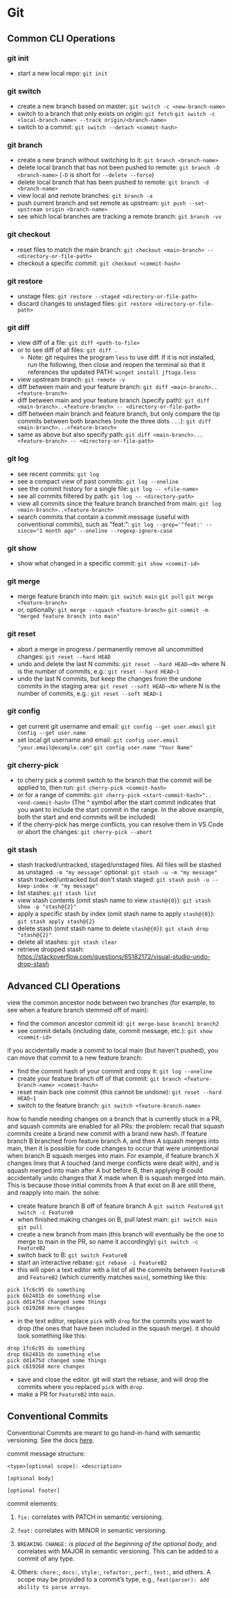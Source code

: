 # Git

## Common CLI Operations

### git init

- start a new local repo:
`git init`

### git switch

- create a new branch based on master:
`git switch -c <new-branch-name>`
- switch to a branch that only exists on origin:
`git fetch`
`git switch -c <local-branch-name> --track origin/<branch-name>`
- switch to a commit:
`git switch --detach <commit-hash>`

### git branch

- create a new branch without switching to it:
`git branch <branch-name>`
- delete local branch that has not been pushed to remote:
`git branch -D <branch-name>`
(`-D` is short for `--delete --force`)
- delete local branch that has been pushed to remote:
`git branch -d <branch-name>`
- view local and remote branches:
`git branch -a`
- push current branch and set remote as upstream:
`git push --set-upstream origin <branch-name>`
- see which local branches are tracking a remote branch:
`git branch -vv`

### git checkout

- reset files to match the main branch:
`git checkout <main-branch> -- <directory-or-file-path>`
- checkout a specific commit:
`git checkout <commit-hash>`

### git restore

- unstage files:
`git restore --staged <directory-or-file-path>`
- discard changes to unstaged files:
`git restore <directory-or-file-path>`

### git diff

- view diff of a file:
`git diff <path-to-file>`
- or to see diff of all files:
`git diff .`
    - Note: git requires the program `less` to use diff. If it is not installed, run the following, then close and reopen the terminal so that it references the updated PATH:
`winget install jftuga.less`
- view upstream branch:
`git remote -v`
- diff between main and your feature branch:
`git diff <main-branch>..<feature-branch>`
- diff between main and your feature branch (specify path): `git diff <main-branch>..<feature-branch> -- <directory-or-file-path>`
- diff between main branch and feature branch, but only compare the tip commits between both branches (note the three dots `...`):
`git diff <main-branch>...<feature-branch>`
- same as above but also specify path:
`git diff <main-branch>...<feature-branch> -- <directory-or-file-path>`

### git log

- see recent commits:
`git log`
- see a compact view of past commits:
`git log --oneline`
- see the commit history for a single file:
`git log -- <file-name>`
- see all commits filtered by path:
`git log -- <directory-path>`
- view all commits since the feature branch branched from main:
`git log <main-branch>..<feature-branch>`
- search commits that contain a commit message (useful with conventional commits), such as "feat:":
`git log --grep='^feat:' --since="1 month ago" --oneline --regexp-ignore-case`

### git show

- show what changed in a specific commit:
`git show <commit-id>`

### git merge

- merge feature branch into main:
`git switch main`
`git pull`
`git merge <feature-branch>`
- or, optionally: `git merge --squash <feature-branch>`
`git commit -m "merged feature branch into main"`

### git reset

- abort a merge in progress / permanently remove all uncommitted changes:
`git reset --hard HEAD`
- undo and delete the last N commits:
`git reset --hard HEAD~<N>`
where N is the number of commits, e.g.: `git reset --hard HEAD~1`
- undo the last N commits, but keep the changes from the undone commits in the staging area:
`git reset --soft HEAD~<N>`
where N is the number of commits, e.g.: `git reset --soft HEAD~1`

### git config

- get current git username and email:
`git config --get user.email`
`git config --get user.name`
- set local git username and email:
`git config user.email "your.email@example.com"`
`git config user.name "Your Name"`

### git cherry-pick

- to cherry pick a commit switch to the branch that the commit will be applied to, then run:
`git cherry-pick <commit-hash>`
- or for a range of commits:
`git cherry-pick <start-commit-hash>^..<end-commit-hash>`
(The ^ symbol after the start commit indicates that you want to include the start commit in the range. In the above example, both the start and end commits will be included)
- if the cherry-pick has merge conflicts, you can resolve them in VS Code or abort the changes:
`git cherry-pick --abort`

### git stash

- stash tracked/untracked, staged/unstaged files. All files will be stashed as unstaged. `-m "my message"` optional:
`git stash -u -m "my message"`
- stash tracked/untracked but don't stash staged:
`git stash push -u --keep-index -m "my message"`
- list stashes:
`git stash list`
- view stash contents (omit stash name to view `stash@{0}`):
`git stash show -p "stash@{2}"`
- apply a specific stash by index (omit stash name to apply `stash@{0}`):
`git stash apply stash@{2}`
- delete stash (omit stash name to delete `stash@{0}`):
`git stash drop "stash@{2}"`
- delete all stashes:
`git stash clear`
- retrieve dropped stash: https://stackoverflow.com/questions/65182172/visual-studio-undo-drop-stash

## Advanced CLI Operations

view the common ancestor node between two branches (for example, to see when a feature branch stemmed off of main):
- find the common ancestor commit id: `git merge-base branch1 branch2`
- see commit details (including date, commit message, etc.): `git show <commit-id>`

if you accidentally made a commit to local main (but haven't pushed), you can move that commit to a new feature branch:
- find the commit hash of your commit and copy it: `git log --oneline`
- create your feature branch off of that commit: `git branch <feature-branch-name> <commit-hash>`
- reset main back one commit (this cannot be undone): `git reset --hard HEAD~1`
- switch to the feature branch: `git switch <feature-branch-name>`

how to handle needing changes on a branch that is currently stuck in a PR, and squash commits are enabled for all PRs:
the problem: recall that squash commits create a brand new commit with a brand new hash. if feature branch B branched from feature branch A, and then A squash merges into main, then it is possible for code changes to occur that were unintentional when branch B squash merges into main. For example, if feature branch X changes lines that A touched (and merge conflicts were dealt with), and is squash merged into main after A but before B, then applying B could accidentally undo changes that X made when B is squash merged into main. This is because those initial commits from A that exist on B are still there, and reapply into main.
the solve:
- create feature branch B off of feature branch A
`git switch FeatureA`
`git switch -c FeatureB`
- when finished making changes on B, pull latest main:
`git switch main`
`git pull`
- create a new branch from main (this branch will eventually be the one to merge to main in the PR, so name it accordingly)
`git switch -c FeatureB2`
- switch back to B:
`git switch FeatureB`
- start an interactive rebase:
`git rebase -i FeatureB2`
- this will open a text editor with a list of all the commits between `FeatureB` and `FeatureB2` (which currently matches `main`), something like this:
```
pick 1fc6c95 do something
pick 6b2481b do something else
pick dd1475d changed some things
pick c619268 more changes
```
- in the text editor, replace `pick` with `drop` for the commits you want to drop (the ones that have been included in the squash merge). it should look something like this:
```
drop 1fc6c95 do something
drop 6b2481b do something else
pick dd1475d changed some things
pick c619268 more changes
```
- save and close the editor. git will start the rebase, and will drop the commits where you replaced `pick` with `drop`.
- make a PR for `FeatureB2` into `main`.

## Conventional Commits

Conventional Commits are meant to go hand-in-hand with semantic versioning. See the docs [here](https://www.conventionalcommits.org/en/v1.0.0-beta.2/).

commit message structure:
```
<type>[optional scope]: <description>

[optional body]

[optional footer]
```

commit elements:
1. `fix:` correlates with PATCH in semantic versioning.

2. `feat:` correlates with MINOR in semantic versioning.

3. `BREAKING CHANGE:` *is placed at the beginning of the optional body*, and correlates with MAJOR in semantic versioning. This can be added to a commit of any type.

4. Others: `chore:`, `docs:`, `style:`, `refactor:`, `perf:`, `test:`, and others. A scope may be provided to a commit’s type, e.g., `feat(parser): add ability to parse arrays`.

